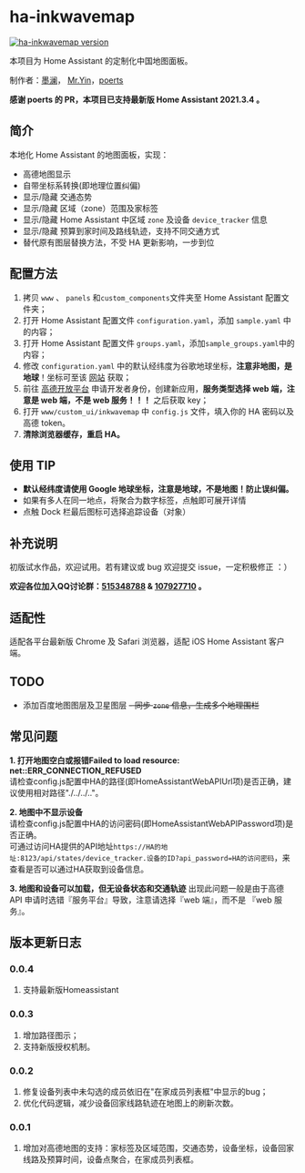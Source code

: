 # ha-inkwavemap
[![ha-inkwavemap version](https://img.shields.io/badge/ha--inkwavemap-0.0.4-blue.svg)](https://github.com/cxlwill/ha-inkwavemap)

本项目为 Home Assistant 的定制化中国地图面板。

制作者：[墨澜](https://github.com/cxlwill)， [Mr.Yin](https://github.com/YinHangCode)，[poerts](https://github.com/poerts)

**感谢 poerts 的 PR，本项目已支持最新版 Home Assistant 2021.3.4 。**

## 简介
本地化 Home Assistant 的地图面板，实现：

- 高德地图显示
- 自带坐标系转换(即地理位置纠偏)
- 显示/隐藏 交通态势
- 显示/隐藏 区域（zone）范围及家标签
- 显示/隐藏 Home Assistant 中区域 `zone` 及设备 `device_tracker` 信息
- 显示/隐藏 预算到家时间及路线轨迹，支持不同交通方式 
- 替代原有图层替换方法，不受 HA 更新影响，一步到位

## 配置方法
1. 拷贝 `www` 、 `panels` 和`custom_components`文件夹至 Home Assistant 配置文件夹；
2. 打开 Home Assistant 配置文件 `configuration.yaml`，添加 `sample.yaml` 中的内容；
3. 打开 Home Assistant 配置文件 `groups.yaml`，添加`sample_groups.yaml`中的内容；
4. 修改 `configuration.yaml` 中的默认经纬度为谷歌地球坐标，**注意非地图，是地球**！坐标可至该 [网站](http://www.gpsspg.com/maps.htm) 获取；
5. 前往 [高德开放平台](http://lbs.amap.com/) 申请开发者身份，创建新应用，**服务类型选择 web 端，注意是 web 端，不是 web 服务！！！** 之后获取 key；
6. 打开 `www/custom_ui/inkwavemap` 中 `config.js` 文件，填入你的 HA 密码以及高德 token。
7. **清除浏览器缓存，重启 HA。**

## 使用 TIP

- **默认经纬度请使用 Google 地球坐标，注意是地球，不是地图！防止误纠偏。**
- 如果有多人在同一地点，将聚合为数字标签，点触即可展开详情
- 点触 Dock 栏最后图标可选择追踪设备（对象）
 
## 补充说明
初版试水作品，欢迎试用。若有建议或 bug 欢迎提交 issue，一定积极修正 ：）

**欢迎各位加入QQ讨论群：[515348788](https://jq.qq.com/?_wv=1027&k=5ZGk07E) & [107927710](https://shang.qq.com/wpa/qunwpa?idkey=8b9566598f40dd68412065ada24184ef72c6bddaa11525ca26c4e1536a8f2a3d) 。**

## 适配性
适配各平台最新版 Chrome 及 Safari 浏览器，适配 iOS Home Assistant 客户端。

## TODO
- 添加百度地图图层及卫星图层
~~- 同步 `zone` 信息，生成多个地理围栏~~

## 常见问题
**1. 打开地图空白或报错Failed to load resource: net::ERR_CONNECTION_REFUSED**   
请检查config.js配置中HA的路径(即HomeAssistantWebAPIUrl项)是否正确，建议使用相对路径"./../../.."。   
   
**2. 地图中不显示设备**   
请检查config.js配置中HA的访问密码(即HomeAssistantWebAPIPassword项)是否正确。   
可通过访问HA提供的API地址`https://HA的地址:8123/api/states/device_tracker.设备的ID?api_password=HA的访问密码`，来查看是否可以通过HA获取到设备信息。

**3. 地图和设备可以加载，但无设备状态和交通轨迹**
出现此问题一般是由于高德 API 申请时选错『服务平台』导致，注意请选择『web 端』，而不是 『web 服务』。

## 版本更新日志
### 0.0.4
1. 支持最新版Homeassistant

### 0.0.3
1. 增加路径图示；
2. 支持新版授权机制。

### 0.0.2
1. 修复设备列表中未勾选的成员依旧在"在家成员列表框"中显示的bug；  
2. 优化代码逻辑，减少设备回家线路轨迹在地图上的刷新次数。

### 0.0.1
1. 增加对高德地图的支持：家标签及区域范围，交通态势，设备坐标，设备回家线路及预算时间，设备点聚合，在家成员列表框。   
